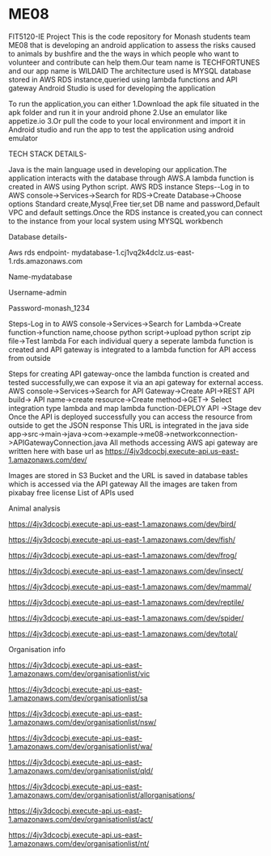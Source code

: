 # ME08
FIT5120-IE Project
This is the code repository for Monash students team ME08 that is developing an android application to assess the risks caused to animals by bushfire and the the ways in which people who want to volunteer and contribute can help them.Our team name is TECHFORTUNES and our app name is WILDAID
The architecture used is MYSQL database stored in AWS RDS instance,queried using lambda functions and API gateway 
Android Studio is used for developing the application

To run the application,you can either 
1.Download the apk file situated in the apk folder and run it in your android phone 
2.Use an emulator like appetize.io
3.Or pull the code to your local environment and import it in Android studio and run the app to test the application using android emulator

TECH STACK DETAILS-

Java is the main language used in developing our application.The application interacts with the database through AWS.A lambda function is created in AWS using Python script.
AWS RDS instance Steps--Log in to AWS console->Services->Search for RDS->Create Database->Choose options Standard create,Mysql,Free tier,set DB name and password,Default VPC and default settings.Once the RDS instance is created,you can connect to the instance from your local system using MYSQL workbench

Database details-

Aws rds endpoint- mydatabase-1.cj1vq2k4dclz.us-east-1.rds.amazonaws.com

Name-mydatabase

Username-admin

Password-monash_1234


Steps-Log in to AWS console->Services->Search for Lambda->Create function->function name,choose python script->upload python script zip file->Test lambda
For each individual query a seperate lambda function is created and API gateway is integrated to a lambda function for API access from outside

Steps for creating API gateway-once the lambda function is created and tested successfully,we can expose it via an api gateway for external access.
AWS console->Services->Search for API Gateway->Create API->REST API build-> API name->create resource->Create method->GET-> Select integration type lambda and map lambda function-DEPLOY API ->Stage dev
Once the API is deployed successfully you can access the resource from outside to get the JSON response
This URL is integrated in the java side app->src->main->java->com->example->me08->networkconnection->APIGatewayConnection.java
All methods accessing AWS api gateway are written here with base url as https://4jv3dcocbj.execute-api.us-east-1.amazonaws.com/dev/

Images are stored in S3 Bucket and the URL is saved in database tables which is accessed via the API gateway
All the images are taken from pixabay free license
List of APIs used

Animal analysis

https://4jv3dcocbj.execute-api.us-east-1.amazonaws.com/dev/bird/

https://4jv3dcocbj.execute-api.us-east-1.amazonaws.com/dev/fish/

https://4jv3dcocbj.execute-api.us-east-1.amazonaws.com/dev/frog/

https://4jv3dcocbj.execute-api.us-east-1.amazonaws.com/dev/insect/

https://4jv3dcocbj.execute-api.us-east-1.amazonaws.com/dev/mammal/

https://4jv3dcocbj.execute-api.us-east-1.amazonaws.com/dev/reptile/

https://4jv3dcocbj.execute-api.us-east-1.amazonaws.com/dev/spider/

https://4jv3dcocbj.execute-api.us-east-1.amazonaws.com/dev/total/

Organisation info

https://4jv3dcocbj.execute-api.us-east-1.amazonaws.com/dev/organisationlist/vic

https://4jv3dcocbj.execute-api.us-east-1.amazonaws.com/dev/organisationlist/sa

https://4jv3dcocbj.execute-api.us-east-1.amazonaws.com/dev/organisationlist/nsw/

https://4jv3dcocbj.execute-api.us-east-1.amazonaws.com/dev/organisationlist/wa/

https://4jv3dcocbj.execute-api.us-east-1.amazonaws.com/dev/organisationlist/qld/

https://4jv3dcocbj.execute-api.us-east-1.amazonaws.com/dev/organisationlist/allorganisations/

https://4jv3dcocbj.execute-api.us-east-1.amazonaws.com/dev/organisationlist/act/

https://4jv3dcocbj.execute-api.us-east-1.amazonaws.com/dev/organisationlist/nt/
